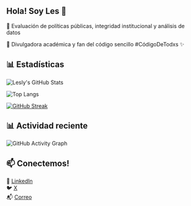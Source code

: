 ## Hola! Soy Les 🤠

🔎 Evaluación de políticas públicas, integridad institucional y análisis de datos

📢 Divulgadora académica y fan del código sencillo #CódigoDeTodxs ✨  

## 📊 Estadísticas

![Lesly's GitHub Stats](https://github-readme-stats.vercel.app/api?username=lesflores&show_icons=true&theme=default&icon_color=FF69B4&title_color=DA70D6)

![Top Langs](https://github-readme-stats.vercel.app/api/top-langs/?username=lesflores&layout=compact&theme=default&title_color=FF69B4)

[![GitHub Streak](https://streak-stats.demolab.com/?user=lesflores&theme=default&ring=FF69B4&fire=FFD700&currStreakLabel=DA70D6)](https://git.io/streak-stats)

## 📊 Actividad reciente

![GitHub Activity Graph](https://github-readme-activity-graph.vercel.app/graph?username=lesflores&theme=light&color=FF69B4&line=DA70D6&point=FFD700&area=true&hide_border=true)

## 📫 Conectemos!

💼 [LinkedIn](https://www.linkedin.com/in/lesly-flores-008232114/)  
🐦 [X](https://x.com/lesssflo)  
📬 [Correo](flores.le@ugto.mx)  
